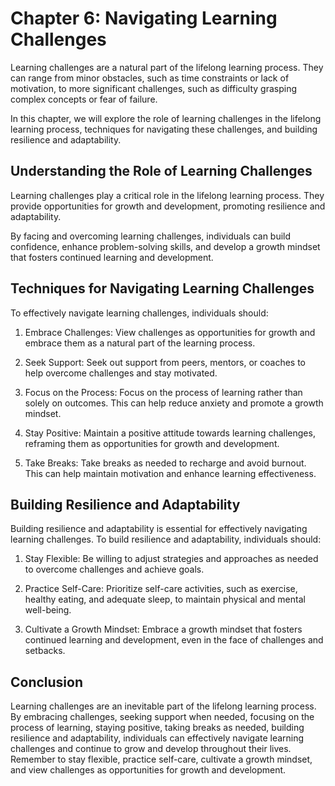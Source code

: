Chapter 6: Navigating Learning Challenges
=========================================

Learning challenges are a natural part of the lifelong learning process. They can range from minor obstacles, such as time constraints or lack of motivation, to more significant challenges, such as difficulty grasping complex concepts or fear of failure.

In this chapter, we will explore the role of learning challenges in the lifelong learning process, techniques for navigating these challenges, and building resilience and adaptability.

Understanding the Role of Learning Challenges
---------------------------------------------

Learning challenges play a critical role in the lifelong learning process. They provide opportunities for growth and development, promoting resilience and adaptability.

By facing and overcoming learning challenges, individuals can build confidence, enhance problem-solving skills, and develop a growth mindset that fosters continued learning and development.

Techniques for Navigating Learning Challenges
---------------------------------------------

To effectively navigate learning challenges, individuals should:

1. Embrace Challenges: View challenges as opportunities for growth and embrace them as a natural part of the learning process.

2. Seek Support: Seek out support from peers, mentors, or coaches to help overcome challenges and stay motivated.

3. Focus on the Process: Focus on the process of learning rather than solely on outcomes. This can help reduce anxiety and promote a growth mindset.

4. Stay Positive: Maintain a positive attitude towards learning challenges, reframing them as opportunities for growth and development.

5. Take Breaks: Take breaks as needed to recharge and avoid burnout. This can help maintain motivation and enhance learning effectiveness.

Building Resilience and Adaptability
------------------------------------

Building resilience and adaptability is essential for effectively navigating learning challenges. To build resilience and adaptability, individuals should:

1. Stay Flexible: Be willing to adjust strategies and approaches as needed to overcome challenges and achieve goals.

2. Practice Self-Care: Prioritize self-care activities, such as exercise, healthy eating, and adequate sleep, to maintain physical and mental well-being.

3. Cultivate a Growth Mindset: Embrace a growth mindset that fosters continued learning and development, even in the face of challenges and setbacks.

Conclusion
----------

Learning challenges are an inevitable part of the lifelong learning process. By embracing challenges, seeking support when needed, focusing on the process of learning, staying positive, taking breaks as needed, building resilience and adaptability, individuals can effectively navigate learning challenges and continue to grow and develop throughout their lives. Remember to stay flexible, practice self-care, cultivate a growth mindset, and view challenges as opportunities for growth and development.
